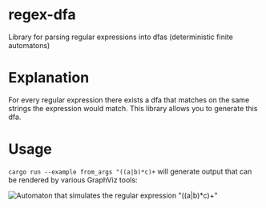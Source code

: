 # regex-dfa
Library for parsing regular expressions into dfas (deterministic finite automatons)

# Explanation
For every regular expression there exists a dfa that matches on the same strings the expression would match. This library allows you to generate this dfa.

# Usage
```cargo run --example from_args "((a|b)*c)+``` will generate output that can be rendered by various GraphViz tools:

![Automaton that simulates the regular expression "((a|b)\*c)+"](https://i.imgur.com/gqHzBGO.png)
